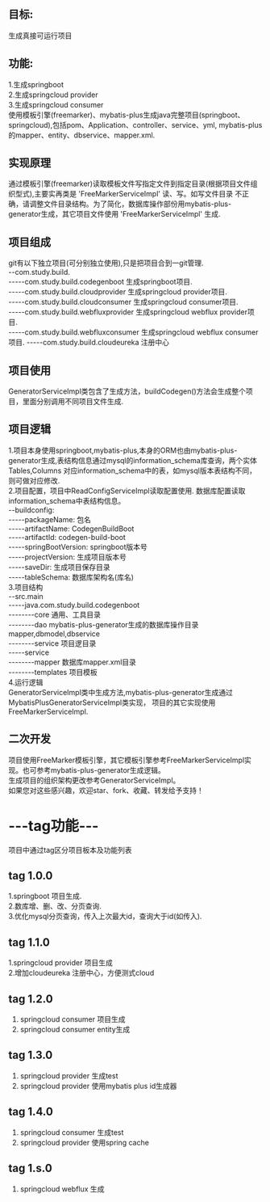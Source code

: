 ## 目标:

生成真接可运行项目

## 功能:

1.生成springboot  
2.生成springcloud provider  
3.生成springcloud consumer  
使用模板引擎(freemarker)、mybatis-plus生成java完整项目(springboot、springcloud),包括pom、Application、controller、service、yml,
mybatis-plus的mapper、entity、dbservice、mapper.xml.

## 实现原理

通过模板引擎(freemarker)读取模板文件写指定文件到指定目录(根据项目文件组织型式),主要实再类是 'FreeMarkerServiceImpl' 读、写。如写文件目录
不正确，请调整文件目录结构。为了简化，数据库操作部份用mybatis-plus-generator生成，其它项目文件使用 'FreeMarkerServiceImpl' 生成.

## 项目组成

git有以下独立项目(可分别独立使用),只是把项目合到一git管理.  
--com.study.build.    
-----com.study.build.codegenboot 生成springboot项目.   
-----com.study.build.cloudprovider 生成springcloud provider项目.   
-----com.study.build.cloudconsumer 生成springcloud consumer项目.  
-----com.study.build.webfluxprovider 生成springcloud webflux provider项目.   
-----com.study.build.webfluxconsumer 生成springcloud webflux consumer项目. -----com.study.build.cloudeureka 注册中心

## 项目使用

GeneratorServiceImpl类包含了生成方法，buildCodegen()方法会生成整个项目，里面分别调用不同项目文件生成.

## 项目逻辑

1.项目本身使用springboot,mybatis-plus,本身的ORM也由mybatis-plus-generator生成,表结构信息通过mysql的information_schema库查询，两个实体Tables,Columns
对应information_schema中的表，如mysql版本表结构不同，则可做对应修改.  
2.项目配置，项目中ReadConfigServiceImpl读取配置使用. 数据库配置读取information_schema中表结构信息。  
--buildconfig:  
-----packageName: 包名  
-----artifactName: CodegenBuildBoot  
-----artifactId: codegen-build-boot  
-----springBootVersion: springboot版本号  
-----projectVersion: 生成项目版本号  
-----saveDir: 生成项目保存目录   
-----tableSchema: 数据库架构名(库名)  
3.项目结构  
--src.main  
-----java.com.study.build.codegenboot  
--------core 通用、工具目录  
--------dao mybatis-plus-generator生成的数据库操作目录mapper,dbmodel,dbservice  
--------service 项目逻目录  
-----service  
--------mapper 数据库mapper.xml目录  
--------templates 项目模板   
4.运行逻辑  
GeneratorServiceImpl类中生成方法,mybatis-plus-generator生成通过MybatisPlusGeneratorServiceImpl类实现， 项目的其它实现使用FreeMarkerServiceImpl.

## 二次开发

项目使用FreeMarker模板引擎，其它模板引擎参考FreeMarkerServiceImpl实现。也可参考mybatis-plus-generator生成逻辑。  
生成项目的组织架构更改参考GeneratorServiceImpl。  
如果您对这些感兴趣，欢迎star、fork、收藏、转发给予支持！

# ---tag功能---

项目中通过tag区分项目板本及功能列表

## tag 1.0.0

1.springboot 项目生成.   
2.数库增、删、改、分页查询.   
3.优化mysql分页查询，传入上次最大id，查询大于id(如传入).

## tag 1.1.0

1.springcloud provider 项目生成  
2.增加cloudeureka 注册中心，方便测式cloud

## tag 1.2.0

1. springcloud consumer 项目生成
2. springcloud consumer entity生成

## tag 1.3.0

1. springcloud provider 生成test
2. springcloud provider 使用mybatis plus id生成器

## tag 1.4.0

1. springcloud consumer 生成test
2. springcloud provider 使用spring cache

## tag 1.s.0

1. springcloud webflux 生成

